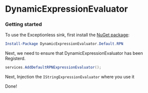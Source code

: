 # DynamicExpressionEvaluator

### Getting started

To use the Exceptionless sink, first install the [NuGet package](https://www.nuget.org/packages/DynamicExpressionEvaluator.Default.RPN/):

```powershell
Install-Package DynamicExpressionEvaluator.Default.RPN
``` 

Next, we need to ensure that DynamicExpressionEvaluator has been Registerd. 

```csharp
services.AddDefaultRPNExpressionEvaluator();
```
Next, Injection the `IStringExpressionEvaluator` where you use it

Done!
